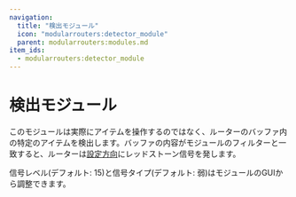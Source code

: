 ```yaml
---
navigation:
  title: "検出モジュール"
  icon: "modularrouters:detector_module"
  parent: modularrouters:modules.md
item_ids:
  - modularrouters:detector_module
---
```


# 検出モジュール

このモジュールは実際にアイテムを操作するのではなく、ルーターのバッファ内の特定のアイテムを検出します。バッファの内容がモジュールのフィルターと一致すると、ルーターは[設定方向](../modules.md#direction)にレッドストーン信号を発します。

信号レベル(デフォルト: 15)と信号タイプ(デフォルト: 弱)はモジュールのGUIから調整できます。



<Recipe id="modularrouters:detector_module" />

